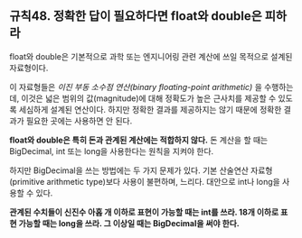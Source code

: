 ## 규칙48. 정확한 답이 필요하다면 float와 double은 피하라

float와 double은 기본적으로 과학 또는 엔지니어링 관련 계산에 쓰일 목적으로 설계된 자료형이다. 

이 자료형들은 *이진 부동 소수점 연산(binary floating-point arithmetic)* 을 수행하는데, 이것은 넓은 범위의 값(magnitude)에 대해 정확도가 높은 근사치를 제공할 수 있도록 세심하게 설계된 연산이다. 하지만 정확한 결과를 제공하지는 않기 때문에 정확한 결과가 필요한 곳에는 사용하면 안 된다. 

**float와 double은 특히 돈과 관계된 계산에는 적합하지 않다.** 돈 계산을 할 때는 BigDecimal, int 또는 long을 사용한다는 원칙을 지켜야 한다.

하지만 BigDecimal을 쓰는 방법에는 두 가지 문제가 있다. 기본 산술연산 자료형(primitive arithmetic type)보다 사용이 불편하며, 느리다. 대안으로 int나 long을 사용할 수 있다.

**관계된 수치들이 신진수 아홉 개 이하로 표현이 가능할 때는 int를 쓰라. 18개 이하로 표현 가능할 때는 long을 쓰라. 그 이상일 때는 BigDecimal을 써야 한다.**
